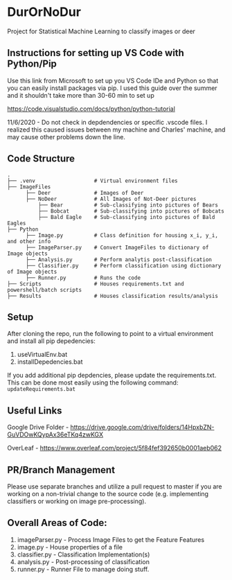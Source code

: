 # DurOrNoDur
Project for Statistical Machine Learning to classify images or deer

## Instructions for setting up VS Code with Python/Pip
Use this link from Microsoft to set up you VS Code IDe and Python so that you can easily install packages via pip. I used this guide over the summer and it shouldn't take more than 30-60 min to set up 

https://code.visualstudio.com/docs/python/python-tutorial

11/6/2020 - Do not check in depdendencies or specific .vscode files. I realized this caused issues between my machine and Charles' machine, and may cause other problems down the line.

## Code Structure

    .
    ├── .venv                   # Virtual environment files
    ├── ImageFiles             
          ├── Deer              # Images of Deer
          ├── NoDeer            # All Images of Not-Deer pictures
              ├── Bear          # Sub-classifying into pictures of Bears
              ├── Bobcat        # Sub-classifying into pictures of Bobcats
              ├── Bald Eagle    # Sub-classifying into pictures of Bald Eagles
    ├── Python 
          ├── Image.py          # Class definition for housing x_i, y_i, and other info
          ├── ImageParser.py    # Convert ImageFiles to dictionary of Image objects
          ├── Analysis.py       # Perform analytis post-classification
          ├── Classifier.py     # Perform classification using dictionary of Image objects
          ├── Runner.py         # Runs the code
    ├── Scripts                 # Houses requirements.txt and powershell/batch scripts
    ├── Results                 # Houses classification results/analysis
    
## Setup
After cloning the repo, run the following to point to a virtual environment and install all pip depedencies:
1. useVirtualEnv.bat
2. installDepedencies.bat

If you add additional pip depdencies, please update the requirements.txt. This can be done most easily using the following command:
`updateRequirements.bat`

## Useful Links
Google Drive Folder - https://drive.google.com/drive/folders/14HpxbZN-GuVDOwKQypAx36eTKq4zwKGX

OverLeaf - https://www.overleaf.com/project/5f84fef392650b0001aeb062

## PR/Branch Management
Please use separate branches and utilize a pull request to master if you are working on a non-trivial change to the source code (e.g. implementing classifiers or working on image pre-processing).

## Overall Areas of Code:
1. imageParser.py - Process Image Files to get the Feature Features 
2. image.py - House properties of a file
3. classifier.py - Classification Implementation(s)
4. analysis.py - Post-processing of classification
5. runner.py - Runner File to manage doing stuff.
